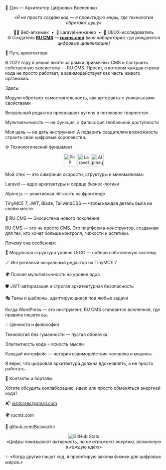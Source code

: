 🌌 Дэн — Архитектор Цифровых Вселенных
<p align="center"> <em>«Я не просто создаю код — я проектирую миры, где технологии обретают душу»</em> </p> <p align="center"> 🧙‍♂️ Веб-алхимик &nbsp;•&nbsp; 🔮 Laravel-инженер &nbsp;•&nbsp; 🎨 UI/UX-исследователь <br> 🌐 Создатель <a href="https://github.com/Bulavackii/Ru-CMS" target="_blank"><strong>RU CMS</strong></a> — <a href="https://rucms.com" target="_blank"><strong>rucms.com</strong></a> <em>(моя лаборатория, где рождаются цифровые цивилизации)</em> </p>
🧭 Путь архитектора

В 2022 году я решил выйти за рамки привычных CMS и построить собственную экосистему — RU CMS.
Проект, в котором каждая строка кода не просто работает, а взаимодействует как часть живого организма.

Здесь:

Модули обретают самостоятельность, как артефакты с уникальными свойствами

Визуальный редактор превращает рутину в потоковое творчество

Мультиязычность — не функция, а философия глобальной доступности

Моя цель — не дать инструмент. А подарить создателям возможность строить свои цифровые королевства.

⚙️ Технологический фундамент
<p align="center"> <img src="https://cdn.jsdelivr.net/gh/devicons/devicon/icons/php/php-original.svg" width="40" alt="PHP" title="PHP — философский камень серверной магии"/> <img src="https://laravel.com/img/logomark.min.svg" width="40" alt="Laravel" title="Laravel — мой алхимический посох"/> <img src="https://cdn.jsdelivr.net/gh/devicons/devicon/icons/alpinejs/alpinejs-original.svg" width="40" alt="Alpine.js" title="Alpine.js — дух легкости интерфейсов"/> </p>

Мой стек — это симфония скорости, структуры и минимализма:

Laravel — ядро архитектуры и сердце бизнес-логики

Alpine.js — реактивная лёгкость на фронтенде

TinyMCE 7, JWT, Blade, TailwindCSS — чтобы каждая деталь была на своём месте

🚀 RU CMS — Экосистема нового поколения

RU CMS
 — это не просто CMS.
Это платформа-конструктор, созданная для тех, кто хочет больше контроля, гибкости и эстетики.

Почему она особенная:

🧩 Модульная структура уровня LEGO — собери собственную систему

🪄 Интуитивный визуальный редактор на TinyMCE 7

🌍 Полная мультиязычность на уровне ядра

🛡 JWT-авторизация и строгая архитектурная безопасность

🎭 Темы и шаблоны, адаптирующиеся под любые задачи

Когда WordPress — это инструмент, RU CMS становится вселенной, где правила пишете вы.

💡 Ценности и философия

Технология без гуманности — пустая оболочка

Элегантность кода = ясность мысли

Каждый интерфейс — история взаимодействия человека и машины

Я верю, что цифровая архитектура должна вдохновлять, а не просто работать.

📡 Контакты и порталы

Хотите обсудить коллаборацию, идею или просто обменяться энергией кода?

📬 visitorsec@gmail.com

🌍 rucms.com

💾 github.com/Bulavackii

<p align="center"> <img src="https://github-readme-stats.vercel.app/api?username=Bulavackii&show_icons=true&theme=tokyonight&hide=prs" alt="GitHub Stats"> <br> <em>«Цифры показывают активность, но не отражают энергию, вложенную в каждую идею»</em> </p>

✨ «Когда другие пишут код, я проектирую законы физики для цифровых миров.»
